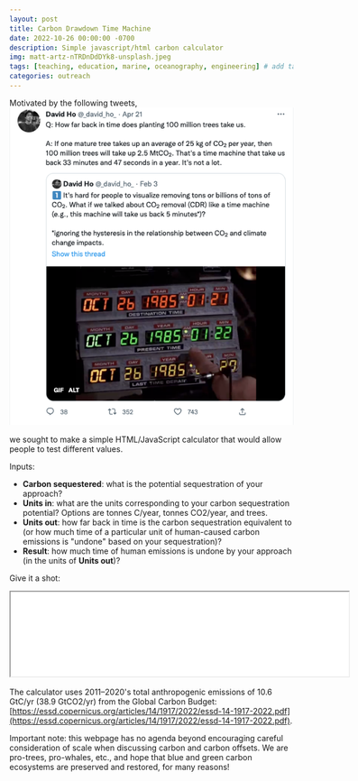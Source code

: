 ```yaml
---
layout: post
title: Carbon Drawdown Time Machine
date: 2022-10-26 00:00:00 -0700
description: Simple javascript/html carbon calculator
img: matt-artz-nTRDnDdDYk8-unsplash.jpeg
tags: [teaching, education, marine, oceanography, engineering] # add tag
categories: outreach
---
```


Motivated by the following tweets,  
![](../assets/img/davidHoTweet.png)

we sought to make a simple HTML/JavaScript calculator that would allow people to test different values.  

Inputs: 
- **Carbon sequestered**: what is the potential sequestration of your approach?
- **Units in**: what are the units corresponding to your carbon sequestration potential? Options are tonnes C/year, tonnes CO2/year, and trees.  
- **Units out**: how far back in time is the carbon sequestration equivalent to (or how much time of a particular unit of human-caused carbon emissions is "undone" based on your sequestration)?  
- **Result**: how much time of human emissions is undone by your approach (in the units of **Units out**)?

Give it a shot:
<div>
    <iframe src="../interactive-pages/carbon_calculator.html" width="600"></iframe>
</div>

The calculator uses 2011&ndash;2020's total anthropogenic emissions of 10.6 GtC/yr (38.9 GtCO2/yr) from the Global Carbon Budget: [https://essd.copernicus.org/articles/14/1917/2022/essd-14-1917-2022.pdf](https://essd.copernicus.org/articles/14/1917/2022/essd-14-1917-2022.pdf). 

Important note: this webpage has no agenda beyond encouraging careful consideration of scale when discussing carbon and carbon offsets. We are pro-trees, pro-whales, etc., and hope that blue and green carbon ecosystems are preserved and restored, for many reasons!